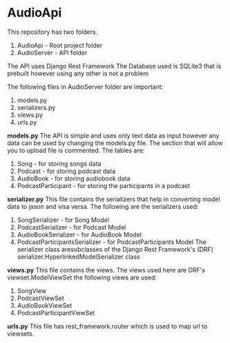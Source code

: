 # AudioApi
This repository has two folders.
1. AudioApi - Root project folder
2. AudioServer - API folder

The API uses Django Rest Framework
The Database used is SQLite3 that is prebuilt however using any other is not a problem

The following files in AudioServer folder are important:
1. models.py
2. serializers.py
3. views.py
4. urls.py

__models.py__
The API is simple and uses only text data as input however any data can be used by changing the models.py file.
The section that will allow you to upload file is commented.
The tables are:
1. Song - for storing songs data
2. Podcast - for storing podcast data
3. AudioBook - for storing audiobook data
4. PodcastParticipant - for storing the participants in a podcast

__serializer.py__
This file contains the serializers that help in converting model data to jason and visa versa.
The following are the serializers used:
1. SongSerializer - for Song Model
2. PodcastSerializer - for Podcast Model
3. AudioBookSerializer - for AudioBook Model
4. PodcastParticipantsSerializer - for PodcastParticipants Model
The serializer class aresubclasses of the Django Rest Framework's (DRF) serializer.HyperlinkedModelSerializer class

__views.py__
This file contains the views. The views used here are DRF's viewset.ModelViewSet
the following views are used:
1. SongView
2. PodcastViewSet
3. AudioBookViewSet
4. PodcastParticipantViewSet

__urls.py__
This file has rest_framework.router which is used to map url to viewsets.
